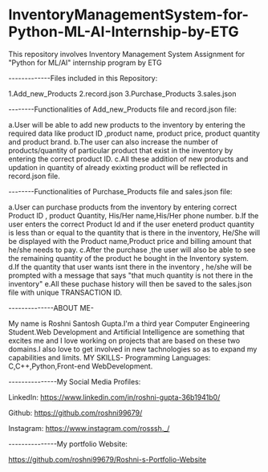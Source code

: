 # InventoryManagementSystem-for-Python-ML-AI-Internship-by-ETG
This repository involves Inventory Management System Assignment for "Python for ML/AI" internship program by ETG

-------------Files included in this Repository:

1.Add_new_Products
2.record.json
3.Purchase_Products
3.sales.json

--------Functionalities of Add_new_Products file and record.json file:

a.User will be able to add new products to the inventory by entering the required data like product ID ,product name, product price, product quantity and product brand.
b.The user can also increase the number of products/quantity of particular product that exist in the inventory by entering the correct product ID.
c.All these addition of new products and updation in quantity of already exixting product will be reflected in record.json file.

--------Functionalities of Purchase_Products file and sales.json file:

a.User can purchase products from the inventory by entering correct Product ID , product Quantity, His/Her name,His/Her phone number.
b.If the user enters the correct Product Id and if the user eneterd product quantity is less than or equal to the quantity that is there in the inventory, He/She will be displayed with the Product name,Product price and billing amount that he/she needs to pay.
c.After the purchase ,the user will also be able to see the remaining quantity of the product he bought in the Inventory system.
d.If the quantity that user wants isnt there in the inventory , he/she will be prompted with a message that says "that much quantity is not there in the inventory" 
e.All these puchase history will then be saved to the sales.json file with unique TRANSACTION ID.

--------------ABOUT ME-

My name is Roshni Santosh Gupta.I'm a third year Computer Engineering Student.Web Development and Artificial Intelligence are something that excites me and I love working on projects that are based on these two domains.I also love to get involved in new tachnologies so as to expand my capabilities and limits.
MY SKILLS-
Programming Languages: C,C++,Python,Front-end WebDevelopment.

---------------My Social Media Profiles:

LinkedIn:  https://www.linkedin.com/in/roshni-gupta-36b1941b0/

Github:    https://github.com/roshni99679/

Instagram: https://www.instagram.com/rosssh._/

---------------My portfolio Website:

https://github.com/roshni99679/Roshni-s-Portfolio-Website
